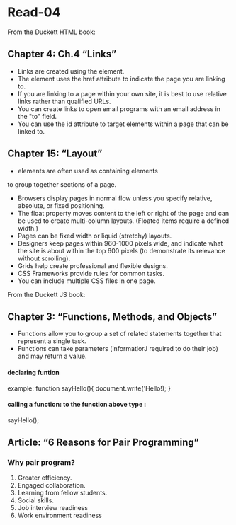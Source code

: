 # Read-04
From the Duckett HTML book:

## Chapter 4: Ch.4 “Links”

- Links are created using the <a> element.
- The <a> element uses the href attribute to indicate
the page you are linking to.
- If you are linking to a page within your own site, it is
best to use relative links rather than qualified URLs.
- You can create links to open email programs with an
email address in the "to" field.
- You can use the id attribute to target elements within
a page that can be linked to.




## Chapter 15: “Layout” 
- <div> elements are often used as containing elements
to group together sections of a page.
- Browsers display pages in normal flow unless you
specify relative, absolute, or fixed positioning.
- The float property moves content to the left or right
of the page and can be used to create multi-column
layouts. (Floated items require a defined width.)
- Pages can be fixed width or liquid (stretchy) layouts.
- Designers keep pages within 960-1000 pixels wide,
and indicate what the site is about within the top 600
pixels (to demonstrate its relevance without scrolling).
- Grids help create professional and flexible designs.
- CSS Frameworks provide rules for common tasks.
- You can include multiple CSS files in one page.




From the Duckett JS book:

## Chapter 3: “Functions, Methods, and Objects” 
- Functions allow you to group a set of related statements together that represent a single task.
- Functions can take parameters (informatiorJ required
to do their job) and may return a value.
#### declaring funtion 
example:
function sayHello(){
    document.write('Hello!);
}
#### calling a function: to the function above type :
sayHello();








## Article: “6 Reasons for Pair Programming”

### Why pair program?
1. Greater efficiency.
2. Engaged collaboration.
3. Learning from fellow students.
4. Social skills.
5. Job interview readiness
6. Work environment readiness